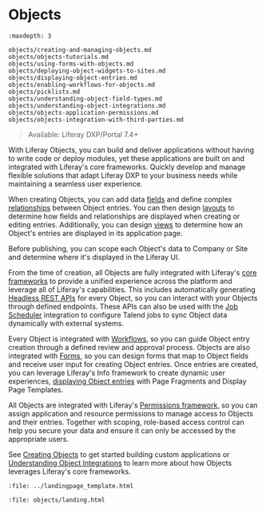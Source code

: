 # Objects

```{toctree}
:maxdepth: 3

objects/creating-and-managing-objects.md
objects/objects-tutorials.md
objects/using-forms-with-objects.md
objects/deploying-object-widgets-to-sites.md
objects/displaying-object-entries.md
objects/enabling-workflows-for-objects.md
objects/picklists.md
objects/understanding-object-field-types.md
objects/understanding-object-integrations.md
objects/objects-application-permissions.md
objects/objects-integration-with-third-parties.md
```

> Available: Liferay DXP/Portal 7.4+

With Liferay Objects, you can build and deliver applications without having to write code or deploy modules, yet these applications are built on and integrated with Liferay's core frameworks. Quickly develop and manage flexible solutions that adapt Liferay DXP to your business needs while maintaining a seamless user experience.

When creating Objects, you can add data [fields](./objects/creating-and-managing-objects/adding-fields-to-objects.md) and define complex [relationships](./objects/creating-and-managing-objects/defining-object-relationships.md) between Object entries. You can then design [layouts](./objects/creating-and-managing-objects/designing-object-layouts.md) to determine how fields and relationships are displayed when creating or editing entries. Additionally, you can design [views](./objects/creating-and-managing-objects/designing-object-views.md) to determine how an Object's entries are displayed in its application page.

Before publishing, you can scope each Object's data to Company or Site and determine where it's displayed in the Liferay UI.

From the time of creation, all Objects are fully integrated with Liferay's [core frameworks](./core-frameworks.md) to provide a unified experience across the platform and leverage all of Liferay's capabilities. This includes automatically generating [Headless REST APIs](./objects/understanding-object-integrations/headless-framework-integration.md) for every Object, so you can interact with your Objects through defined endpoints. These APIs can also be used with the [Job Scheduler](./core-frameworks/dispatch-framework/using-dispatch.md) integration to configure Talend jobs to sync Object data dynamically with external systems.

Every Object is integrated with [Workflows](./objects/enabling-workflows-for-objects.md), so you can guide Object entry creation through a defined review and approval process. Objects are also integrated with [Forms](objects/using-forms-with-objects.md), so you can design forms that map to Object fields and receive user input for creating Object entries. Once entries are created, you can leverage Liferay's Info framework to create dynamic user experiences, [displaying Object entries](./objects/displaying-object-entries.md) with Page Fragments and Display Page Templates.
<!--TASK: Determine where to say, "As of Liferay DXP 7.4 U1 and Liferay Portal 7.4 GA5, you can also [deploy an Object to Site Pages](./objects/deploying-objects-to-sites.md) as a widget." -->
All Objects are integrated with Liferay's [Permissions framework](./objects/understanding-object-integrations/permissions-framework-integration.md), so you can assign application and resource permissions to manage access to Objects and their entries. Together with scoping, role-based access control can help you secure your data and ensure it can only be accessed by the appropriate users.

<!--TASK: Add the following text once more features are supported for system Objects, "The Objects application also provides a convenient way to extend and configure any system services registered with the Objects framework. This includes adding custom fields, defining relationships with other Objects, and designing layouts for Object entries." -->

See [Creating Objects](./objects/creating-and-managing-objects/creating-objects.md) to get started building custom applications or [Understanding Object Integrations](./objects/understanding-object-integrations.md) to learn more about how Objects leverages Liferay's core frameworks.

<!--TASK: * [Objects UI Reference](./objects-ui-reference.md) -->

```{raw} html
:file: ../landingpage_template.html
```

```{raw} html
:file: objects/landing.html
```
